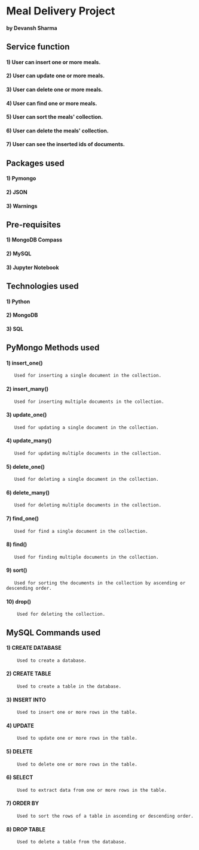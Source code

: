 # Meal Delivery Project
#### by Devansh Sharma

## Service function
#### 1) User can insert one or more meals.
#### 2) User can update one or more meals.
#### 3) User can delete one or more meals.
#### 4) User can find one or more meals.
#### 5) User can sort the meals' collection.
#### 6) User can delete the meals' collection.
#### 7) User can see the inserted ids of documents.

## Packages used
#### 1) Pymongo
#### 2) JSON
#### 3) Warnings

## Pre-requisites
#### 1) MongoDB Compass
#### 2) MySQL
#### 3) Jupyter Notebook

## Technologies used
#### 1) Python
#### 2) MongoDB
#### 3) SQL

## PyMongo Methods used
#### 1) insert_one()
       Used for inserting a single document in the collection.
#### 2) insert_many()
       Used for inserting multiple documents in the collection.
#### 3) update_one()
       Used for updating a single document in the collection.
#### 4) update_many()
       Used for updating multiple documents in the collection.
#### 5) delete_one()
       Used for deleting a single document in the collection.
#### 6) delete_many()
       Used for deleting multiple documents in the collection.
#### 7) find_one()
       Used for find a single document in the collection.
#### 8) find()
       Used for finding multiple documents in the collection.
#### 9) sort()
       Used for sorting the documents in the collection by ascending or descending order.
#### 10) drop()
        Used for deleting the collection.
        
## MySQL Commands used
#### 1) CREATE DATABASE
        Used to create a database.
#### 2) CREATE TABLE
        Used to create a table in the database.
#### 3) INSERT INTO
        Used to insert one or more rows in the table.
#### 4) UPDATE
        Used to update one or more rows in the table.
#### 5) DELETE
        Used to delete one or more rows in the table.
#### 6) SELECT
        Used to extract data from one or more rows in the table.
#### 7) ORDER BY
        Used to sort the rows of a table in ascending or descending order.
#### 8) DROP TABLE
        Used to delete a table from the database.
        

